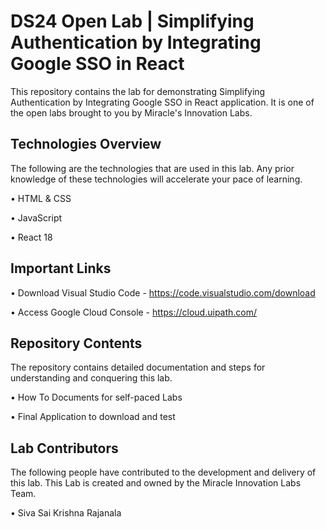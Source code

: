 # DS24 Open Lab | Simplifying Authentication by Integrating Google SSO in React

This repository contains the lab for demonstrating Simplifying Authentication by Integrating Google SSO in React application. It is one of the open labs brought to you by Miracle's Innovation Labs.

## Technologies Overview

The following are the technologies that are used in this lab. Any prior knowledge of these technologies will accelerate your pace of learning.

• HTML & CSS

• JavaScript

• React 18

## Important Links

• Download Visual Studio Code - https://code.visualstudio.com/download

• Access Google Cloud Console - https://cloud.uipath.com/

## Repository Contents

The repository contains detailed documentation and steps for understanding and conquering this lab.

• How To Documents for self-paced Labs

• Final Application to download and test

## Lab Contributors

The following people have contributed to the development and delivery of this lab. This Lab is created and owned by the Miracle Innovation Labs Team.

• Siva Sai Krishna Rajanala
